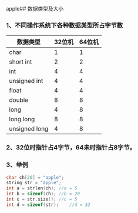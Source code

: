 apple## 数据类型及大小
### 1、不同操作系统下各种数据类型所占字节数
| 数据类型  | 32位机    | 64位机|
|-----------|-----------|-------|
|char       |1          |1      |
|short int  |2          |2      |
|int        |4          |4      |
|unsigned int|4         |4      |
|float      |4          |4      |
|double     |8          |8      |
|long       |4          |8      |
|long long  |8          |8      |
|unsigned long|4        |8      |

### 2、32位时指针占4字节，64未时指针占8字节。

### 3、举例
```cpp
char ch[20] = "apple";
string str = "apple";
int a = strlen(ch); //a = 5
int b = sizeof(ch); //b = 20
int c = str.size(); //c = 5
int d = sizeof(str);    //d = 32
```